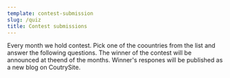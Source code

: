 ```yaml
---
template: contest-submission
slug: /quiz
title: Contest submissions
---
```

Every month we hold contest. Pick one of the coountries from the list and answer the following questions. The winner of the contest will be announced at theend of the months. Winner's respones will be published as a new blog on CoutrySite.